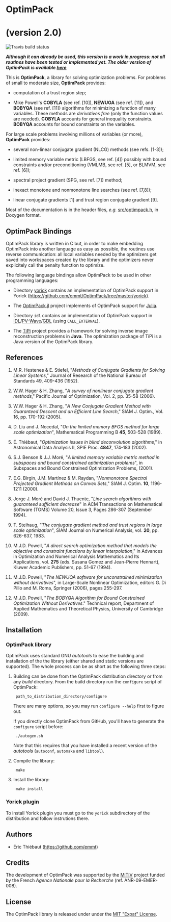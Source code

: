 # OptimPack
# (version 2.0)

![Travis build status](http://travis-ci.org/emmt/OptimPack.png)

***Although it can already be used, this version is a work in progress: not
   all routines have been tested or implemented yet.  The older version of
   OptimPack is available
   [here](http://cral.univ-lyon1.fr/labo/perso/eric.thiebaut/?Software/OptimPack)***

This is **OptimPack**, a library for solving optimization problems.  For
problems of small to moderate size, **OptimPack** provides:

- computation of a trust region step;

- Mike Powell's **COBYLA** (see ref. [10]), **NEWUOA** (see ref. [11]), and
  **BOBYQA** (see ref. [11]) algorithms for minimizing a function of many
  variables.  These methods are *derivatives free* (only the function
  values are needed).  **COBYLA** accounts for general inequality
  constraints.  **BOBYQA** accounts for bound constraints on the variables.

For large scale problems involving millions of variables (or more),
**OptimPack** provides:

- several non-linear conjugate gradient (NLCG) methods (see refs. [1-3]);

- limited memory variable metric (LBFGS, see ref. [4]) possibly with bound
  constraints and/or preconditioning (VMLMB, see ref. [5], or BLMVM, see
  ref. [6]);

- spectral project gradient (SPG, see ref. [7]) method;

- inexact monotone and nonmonotone line searches (see ref. [7,8]);

- linear conjugate gradients [1] and trust region conjugate gradient [9].

Most of the documentation is in the header files, *e.g.*
[src/optimpack.h](src/optimpack.h), in Doxygen format.


## OptimPack Bindings

OptimPack library is written in C but, in order to make embedding
OptimPack into another language as easy as possible, the routines use
reverse communication: all local variables needed by the optimizers
get saved into workspaces created by the library and the optimizers
never explicitely call the penalty function to optimize.

The following language bindings allow OptimPack to be used in other
programming languages:

* Directory
  [yorick](https://github.com/emmt/OptimPack/tree/master/yorick)
  contains an implementation of OptimPack support in Yorick
  (https://github.com/emmt/OptimPack/tree/master/yorick).

* The [OptimPack.jl](https://github.com/emmt/OptimPack.jl) project
  implements of OptimPack support for [Julia](http://julialang.org/).

* Directory `idl` contains an implementation of OptimPack support in
  [IDL](http://en.wikipedia.org/wiki/IDL_%28programming_language%29)/[PV-Wave](http://www.roguewave.com/products-services/pv-wave)/[GDL](http://gnudatalanguage.sourceforge.net/)
  (using `CALL_EXTERNAL`).

* The [TiPi](https://github.com/emmt/TiPi) project provides a
  framework for solving inverse image reconstruction problems in
  **Java**.  The optimization package of TiPi is a Java version of the
  OptimPack library.


## References

1. M.R. Hestenes & E. Stiefel, "*Methods of Conjugate Gradients for
   Solving Linear Systems*," Journal of Research of the National Bureau
   of Standards 49, 409-436 (1952).

2. W.W. Hager & H. Zhang, "*A survey of nonlinear conjugate gradient
   methods*," Pacific Journal of Optimization, Vol. 2, pp. 35-58
   (2006).

3. W.W. Hager & H. Zhang, "*A New Conjugate Gradient Method with
   Guaranteed Descent and an Efficient Line Search*," SIAM J. Optim.,
   Vol. 16, pp. 170-192 (2005).

4. D. Liu and J. Nocedal, "*On the limited memory BFGS method for
   large scale optimization*", Mathematical Programming B **45**,
   503-528 (1989).

5. É. Thiébaut, "*Optimization issues in blind deconvolution
   algorithms*," in Astronomical Data Analysis II, SPIE
   Proc. **4847**, 174-183 (2002).

6. S.J. Benson & J.J. Moré, "*A limited memory variable metric method
   in subspaces and bound constrained optimization problems*", in
   Subspaces and Bound Constrained Optimization Problems, (2001).

7. E.G. Birgin, J.M. Martínez & M. Raydan, "*Nonmonotone Spectral
   Projected Gradient Methods on Convex Sets*," SIAM J. Optim. **10**,
   1196-1211 (2000).

8. Jorge J. Moré and David J. Thuente, "*Line search algorithms with
   guaranteed sufficient decrease*" in ACM Transactions on Mathematical
   Software (TOMS) Volume 20, Issue 3, Pages 286-307 (September 1994).

9. T. Steihaug, "*The conjugate gradient method and trust regions in large
   scale optimization*", SIAM Journal on Numerical Analysis, vol. **20**,
   pp. 626-637, 1983.

10. M.J.D. Powell, "*A direct search optimization method that models the
    objective and constraint functions by linear interpolation*," in
    Advances in Optimization and Numerical Analysis Mathematics and Its
    Applications, vol. **275** (eds. Susana Gomez and Jean-Pierre Hennart),
    Kluwer Academic Publishers, pp. 51-67 (1994).

11. M.J.D. Powell, "*The NEWUOA software for unconstrained minimization
    without derivatives*", in Large-Scale Nonlinear Optimization, editors
    G. Di Pillo and M. Roma, Springer (2006), pages 255-297.

12. M.J.D. Powell, "*The BOBYQA Algorithm for Bound Constrained
    Optimization Without Derivatives*."  Technical report, Department of
    Applied Mathematics and Theoretical Physics, University of Cambridge
    (2009).


## Installation

### OptimPack library

OptimPack uses standard GNU *autotools* to ease the building and
installation of the the library (either shared and static versions are
supported).  The whole process can be as short as the following three
steps:

1. Building can be done from the OptimPack distribution directory or from
   any *build* directory.  From the build directory run the `configure`
   script of OptimPack:

        path_to_distribution_directory/configure

   There are many options, so you may run `configure --help` first to
   figure out.

   If you directly clone OptimPack from GitHub, you'll have to generate the
   `configure` script before:

        ./autogen.sh

   Note that this requires that you have installed a recent version of the
   *autotools* (`autoconf`, `automake` and `libtool`).

2. Compile the library:

        make

3. Install the library:

        make install


### Yorick plugin

To install Yorick plugin you must go to the `yorick` subdirectory of the
distribution and follow instrutions there.


## Authors

* Éric Thiébaut (https://github.com/emmt)


## Credits

The development of OptimPack was supported by the
[MiTiV](http://mitiv-univ-lyon1.fr) project funded by the French *Agence
Nationale pour la Recherche* (ref. ANR-09-EMER-008).


## License

The OptimPack library is released under under the
[MIT "Expat" License](LICENSE.md).

